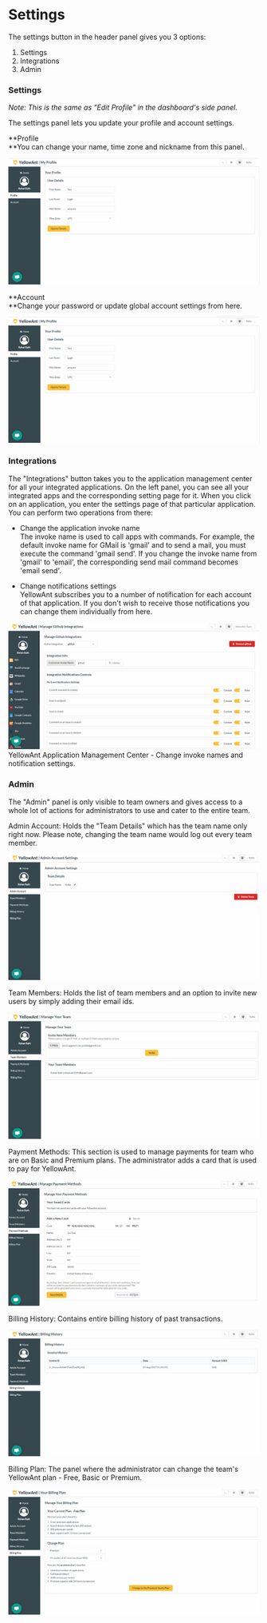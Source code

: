 # Settings

The settings button in the header panel gives you 3 options:

1. Settings
2. Integrations
3. Admin

### Settings

_Note: This is the same as "Edit Profile" in the dashboard's side panel._

The settings panel lets you update your profile and account settings.

**Profile    
**You can change your name, time zone and nickname from this panel.

![](/assets/settings_profile.jpg)

**Account    
**Change your password or update global account settings from here.

![](/assets/settings_profile.jpg)

### Integrations

The "Integrations" button takes you to the application management center for all your integrated applications. On the left panel, you can see all your integrated apps and the corresponding setting page for it. When you click on an application, you enter the settings page of that particular application. You can perform two operations from there:

* Change the application invoke name  
  The invoke name is used to call apps with commands. For example, the default invoke name for GMail is 'gmail' and to send a mail, you must execute the command 'gmail send'. If you change the invoke name from 'gmail' to 'email', the corresponding send mail command becomes 'email send'.

* Change notifications settings  
  YellowAnt subscribes you to a number of notification for each account of that application. If you don't wish to receive those notifications you can change them individually from here.

![](/assets/AppSettings.jpg)YellowAnt Application Management Center - Change invoke names and notification settings.

### Admin

The "Admin" panel is only visible to team owners and gives access to a whole lot of actions for administrators to use and cater to the entire team.

Admin Account: Holds the "Team Details" which has the team name only right now. Please note, changing the team name would log out every team member.

![](/assets/admin_account.jpg)

Team Members: Holds the list of team members and an option to invite new users by simply adding their email ids.

![](/assets/admin_team.jpg)

Payment Methods: This section is used to manage payments for team who are on Basic and Premium plans. The administrator adds a card that is used to pay for YellowAnt.

![](/assets/admin_paydets.jpg)

Billing History: Contains entire billing history of past transactions.

![](/assets/admin_billing.jpg)

Billing Plan: The panel where the administrator can change the team's YellowAnt plan - Free, Basic or Premium. 

![](/assets/admin_billplan.jpg)

